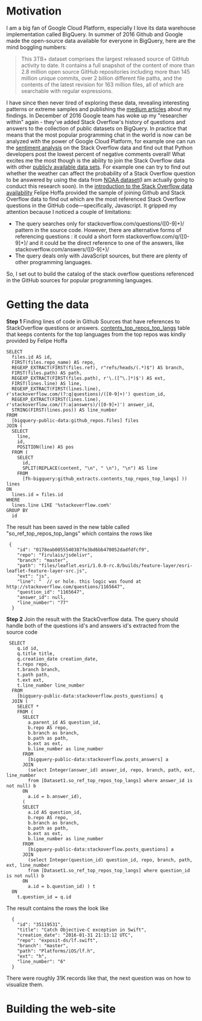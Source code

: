 # Motivation
I am a big fan of Google Cloud Platform, especially I love its data warehouse implementation called BigQuery. In summer of 2016 Github and Google made the open-source data available for everyone in BigQuery, here are the mind boggling numbers:
> This 3TB+ dataset comprises the largest released source of GitHub activity to date. It contains a full snapshot of the content of more than 2.8 million open source GitHub repositories including more than 145 million unique commits, over 2 billion different file paths, and the contents of the latest revision for 163 million files, all of which are searchable with regular expressions.

I have since then never tired of exploring these data, revealing interesting patterns or extreme samples and publishing the [medium articles](https://medium.com/@sAbakumoff) about my findings.
In December of 2016 Google team has woke up my "researcher within" again - they've added Stack Overflow's history of questions and answers to the collection of public datasets on BigQuery. In practice that means that the most popular programming chat in the world is now can be analyzed with the power of Google Cloud Platform, for example one can run the [sentiment analysis](https://medium.freecodecamp.com/always-end-your-questions-with-a-stack-overflow-bigquery-and-other-stories-2470ebcda7f#.bhdeolgrt) on the Stack Overflow data and find out that Python developers post the lowest percent of negative comments overall! What excites me the most though is the ability to join the Stack Overflow data with other [publicly available data sets](https://cloud.google.com/bigquery/public-data/). For example one can try to find out whether the weather can affect the probability of a Stack Overflow question to be answered by using the data from [NOAA dataset](https://cloud.google.com/bigquery/public-data/noaa-gsod)(I am actually going to conduct this research soon).
In the [introduction to the Stack Overflow data availability](https://cloud.google.com/blog/big-data/2016/12/google-bigquery-public-datasets-now-include-stack-overflow-q-a) Felipe Hoffa provided the sample of joining Github and Stack Overflow data to find out which are the most referenced Stack Overflow questions in the GitHub code—specifically, Javascript. It gripped my attention because I noticed a couple of limitations: 
* The query searches only for stackoverflow.com/questions/([0-9]+)/ pattern in the source code. However, there are alternative forms of referencing questions : it could a short form stackoverflow.com/q/([0-9]+)/ and it could be the direct reference to one of the answers, like stackoverflow.com/answers/([0-9]+)/
* The query deals only with JavaScript sources, but there are plenty of other programming languages.

So, I set out to build the catalog of the stack overflow questions referenced in the GitHub sources for popular programming languages.

# Getting the data
**Step 1** Finding lines of code in Github Sources that have references to StackOverflow questions or answers. [contents_top_repos_top_langs](https://bigquery.cloud.google.com/dataset/fh-bigquery:github_extracts) table that keeps contents for the top languages from the top repos was kindly provided by Felipe Hoffa
```
SELECT
  files.id AS id,
  FIRST(files.repo_name) AS repo,
  REGEXP_EXTRACT(FIRST(files.ref), r"refs/heads/(.*)$") AS branch,
  FIRST(files.path) AS path,
  REGEXP_EXTRACT(FIRST(files.path), r'\.([^\.]*)$') AS ext,
  FIRST(lines.line) AS line,
  REGEXP_EXTRACT(FIRST(lines.line), r'stackoverflow.com/(?:q|questions)/([0-9]+)') question_id,
  REGEXP_EXTRACT(FIRST(lines.line), r'stackoverflow.com/(?:a|answers)/([0-9]+)') answer_id,
  STRING(FIRST(lines.pos)) AS line_number
FROM
  [bigquery-public-data:github_repos.files] files
JOIN (
  SELECT
    line,
    id,
    POSITION(line) AS pos
  FROM (
    SELECT
      id,
      SPLIT(REPLACE(content, "\n", " \n"), "\n") AS line
    FROM
      [fh-bigquery:github_extracts.contents_top_repos_top_langs] )) lines
ON
  lines.id = files.id
WHERE
  lines.line LIKE '%stackoverflow.com%'
GROUP BY
  id
```
The result has been saved in the new table called "so_ref_top_repos_top_langs" which contains the rows like
```
 {
    "id": "0178eab0055540387fe3bd6bb470052dadfdfcf9",
    "repo": "firulais/jsdelivr",
    "branch": "master",
    "path": "files/leaflet.esri/1.0.0-rc.8/builds/feature-layer/esri-leaflet-feature-layer-src.js",
    "ext": "js",
    "line": "  // or hole. this logic was found at http://stackoverflow.com/questions/1165647",
    "question_id": "1165647",
    "answer_id": null,
    "line_number": "77"
  }
```
**Step 2** Join the result with the StackOverflow data. The query should handle both of the questions id's and answers id's extracted from the source code
```
 SELECT
    q.id id,
    q.title title,
    q.creation_date creation_date,
    t.repo repo,
    t.branch branch,
    t.path path,
    t.ext ext,
    t.line_number line_number
  FROM
    [bigquery-public-data:stackoverflow.posts_questions] q
  JOIN (
    SELECT *
    FROM (
      SELECT
        a.parent_id AS question_id,
        b.repo AS repo,
        b.branch as branch,
        b.path as path,
        b.ext as ext,
        b.line_number as line_number
      FROM
        [bigquery-public-data:stackoverflow.posts_answers] a
      JOIN
        (select Integer(answer_id) answer_id, repo, branch, path, ext, line_number 
        from [Dataset1.so_ref_top_repos_top_langs] where answer_id is not null) b
      ON
        a.id = b.answer_id),
      (
      SELECT
        a.id AS question_id,
        b.repo AS repo,
        b.branch as branch,
        b.path as path,
        b.ext as ext,
        b.line_number as line_number       
      FROM
        [bigquery-public-data:stackoverflow.posts_questions] a
      JOIN
        (select Integer(question_id) question_id, repo, branch, path, ext, line_number 
        from [Dataset1.so_ref_top_repos_top_langs] where question_id is not null) b
      ON
        a.id = b.question_id) ) t
  ON
    t.question_id = q.id
``` 
The result contains the rows the look like
```
  {
    "id": "35119531",
    "title": "Catch Objective-C exception in Swift",
    "creation_date": "2016-01-31 21:13:12 UTC",
    "repo": "exposit-ds/lf.swift",
    "branch": "master",
    "path": "Platforms/iOS/lf.h",
    "ext": "h",
    "line_number": "6"
  }
```
There were roughly 31K records like that, the next question was on how to visualize them.
# Building the web-site
